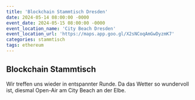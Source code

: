 ```yaml
---
title: 'Blockchain Stammtisch Dresden'
date: 2024-05-14 08:00:00 -0000
event_date: 2024-05-15 08:00:00 -0000
event_location_name: 'City Beach Dresden'
event_location_url: 'https://maps.app.goo.gl/X2sNCoqAmGwDyzmK7'
categories: stammtisch
tags: ethereum
---
```


## Blockchain Stammtisch

Wir treffen uns wieder in entspannter Runde. Da das Wetter so wundervoll ist, diesmal Open-Air am City Beach an der Elbe.
